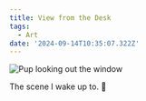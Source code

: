 ```yaml
---
title: View from the Desk
tags:
  - Art
date: '2024-09-14T10:35:07.322Z'
---
```


![Pup looking out the window](http://res.cloudinary.com/cpadilla/image/upload/v1726251798/chrisdpadilla/blog/art/dxyp6niiwu97egdhkq4t.jpg)

The scene I wake up to. 💛
